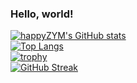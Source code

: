 ### Hello, world!

[![happyZYM's GitHub stats](https://github-readme-stats.vercel.app/api?username=happyZYM)](https://github.com/anuraghazra/github-readme-stats)
<br>
[![Top Langs](https://github-readme-stats.vercel.app/api/top-langs/?username=happyZYM)](https://github.com/anuraghazra/github-readme-stats)
<br>
[![trophy](https://github-profile-trophy.vercel.app/?username=happyZYM)](https://github.com/ryo-ma/github-profile-trophy)
<br>
[![GitHub Streak](http://github-readme-streak-stats.herokuapp.com?user=happyZYM&theme=highcontrast)](https://git.io/streak-stats)
